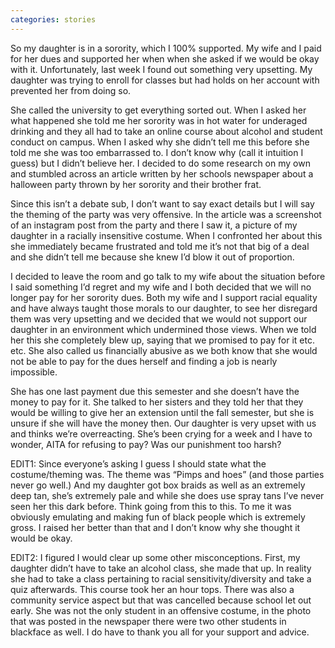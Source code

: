 ```yaml
---
categories: stories
---
```


So my daughter is in a sorority, which I 100% supported. My wife and I paid for her dues and supported her when when she asked if we would be okay with it. Unfortunately, last week I found out something very upsetting. My daughter was trying to enroll for classes but had holds on her account with prevented her from doing so.

She called the university to get everything sorted out. When I asked her what happened she told me her sorority was in hot water for underaged drinking and they all had to take an online course about alcohol and student conduct on campus. When I asked why she didn’t tell me this before she told me she was too embarrassed to. I don’t know why (call it intuition I guess) but I didn’t believe her. I decided to do some research on my own and stumbled across an article written by her schools newspaper about a halloween party thrown by her sorority and their brother frat.

Since this isn’t a debate sub, I don’t want to say exact details but I will say the theming of the party was very offensive. In the article was a screenshot of an instagram post from the party and there I saw it, a picture of my daughter in a racially insensitive costume. When I confronted her about this she immediately became frustrated and told me it’s not that big of a deal and she didn’t tell me because she knew I’d blow it out of proportion.

I decided to leave the room and go talk to my wife about the situation before I said something I’d regret and my wife and I both decided that we will no longer pay for her sorority dues. Both my wife and I support racial equality and have always taught those morals to our daughter, to see her disregard them was very upsetting and we decided that we would not support our daughter in an environment which undermined those views. When we told her this she completely blew up, saying that we promised to pay for it etc. etc. She also called us financially abusive as we both know that she would not be able to pay for the dues herself and finding a job is nearly impossible.

She has one last payment due this semester and she doesn’t have the money to pay for it. She talked to her sisters and they told her that they would be willing to give her an extension until the fall semester, but she is unsure if she will have the money then. Our daughter is very upset with us and thinks we’re overreacting. She’s been crying for a week and I have to wonder, AITA for refusing to pay? Was our punishment too harsh?

EDIT1: Since everyone’s asking I guess I should state what the costume/theming was. The theme was “Pimps and hoes” (and those parties never go well.) And my daughter got box braids as well as an extremely deep tan, she’s extremely pale and while she does use spray tans I’ve never seen her this dark before. Think going from this to this. To me it was obviously emulating and making fun of black people which is extremely gross. I raised her better than that and I don’t know why she thought it would be okay.

EDIT2: I figured I would clear up some other misconceptions. First, my daughter didn’t have to take an alcohol class, she made that up. In reality she had to take a class pertaining to racial sensitivity/diversity and take a quiz afterwards. This course took her an hour tops. There was also a community service aspect but that was cancelled because school let out early. She was not the only student in an offensive costume, in the photo that was posted in the newspaper there were two other students in blackface as well. I do have to thank you all for your support and advice.